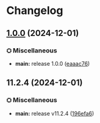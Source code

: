 # Changelog

## [1.0.0](https://github.com/TN-TechNoob/TNVBP-Auto-Publish/compare/MC1.18.2-v11.2.4...MC1.18.2-v1.0.0) (2024-12-01)


### ⛭ Miscellaneous

* **main:** release 1.0.0 ([eaaac76](https://github.com/TN-TechNoob/TNVBP-Auto-Publish/commit/eaaac766ce3f84a237e1f3c41a2db0f0b9354e9c))

## 11.2.4 (2024-12-01)


### ⛭ Miscellaneous

* **main:** release v11.2.4 ([196efa6](https://github.com/TN-TechNoob/TNVBP-Auto-Publish/commit/196efa682e34aef56f0cb98ae6aabd1026f4f6ff))
